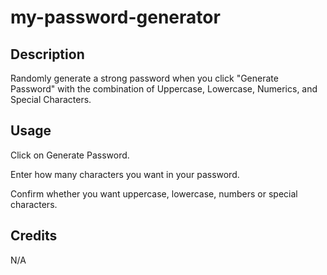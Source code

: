 # my-password-generator

## Description
Randomly generate a strong password when you click "Generate Password" with the combination of Uppercase, Lowercase, Numerics, and Special Characters.

## Usage
Click on Generate Password.

Enter how many characters you want in your password.

Confirm whether you want uppercase, lowercase, numbers or special characters.

## Credits
N/A

